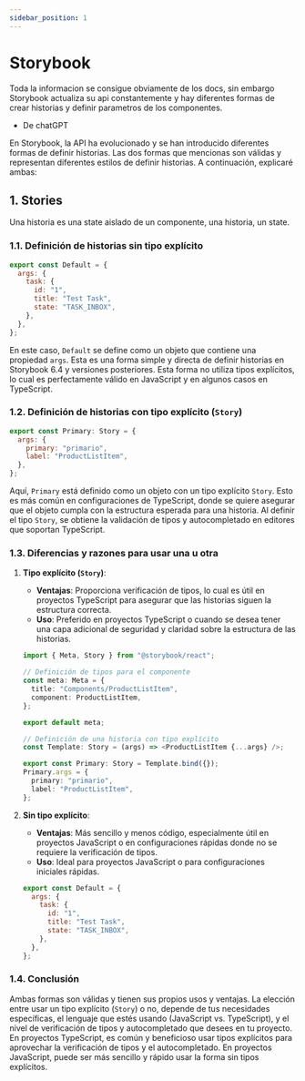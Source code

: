 ```yaml
---
sidebar_position: 1
---
```


# Storybook

Toda la informacion se consigue obviamente de los docs, sin embargo Storybook actualiza su api constantemente y hay diferentes formas de crear historias y definir parametros de los componentes.

- De chatGPT

En Storybook, la API ha evolucionado y se han introducido diferentes formas de definir historias. Las dos formas que mencionas son válidas y representan diferentes estilos de definir historias. A continuación, explicaré ambas:

## 1. Stories

Una historia es una state aislado de un componente, una historia, un state.

### 1.1. Definición de historias sin tipo explícito

```javascript
export const Default = {
  args: {
    task: {
      id: "1",
      title: "Test Task",
      state: "TASK_INBOX",
    },
  },
};
```

En este caso, `Default` se define como un objeto que contiene una propiedad `args`. Esta es una forma simple y directa de definir historias en Storybook 6.4 y versiones posteriores. Esta forma no utiliza tipos explícitos, lo cual es perfectamente válido en JavaScript y en algunos casos en TypeScript.

### 1.2. Definición de historias con tipo explícito (`Story`)

```javascript
export const Primary: Story = {
  args: {
    primary: "primario",
    label: "ProductListItem",
  },
};
```

Aquí, `Primary` está definido como un objeto con un tipo explícito `Story`. Esto es más común en configuraciones de TypeScript, donde se quiere asegurar que el objeto cumpla con la estructura esperada para una historia. Al definir el tipo `Story`, se obtiene la validación de tipos y autocompletado en editores que soportan TypeScript.

### 1.3. Diferencias y razones para usar una u otra

1. **Tipo explícito (`Story`)**:

   - **Ventajas**: Proporciona verificación de tipos, lo cual es útil en proyectos TypeScript para asegurar que las historias siguen la estructura correcta.
   - **Uso**: Preferido en proyectos TypeScript o cuando se desea tener una capa adicional de seguridad y claridad sobre la estructura de las historias.

   ```typescript
   import { Meta, Story } from "@storybook/react";

   // Definición de tipos para el componente
   const meta: Meta = {
     title: "Components/ProductListItem",
     component: ProductListItem,
   };

   export default meta;

   // Definición de una historia con tipo explícito
   const Template: Story = (args) => <ProductListItem {...args} />;

   export const Primary: Story = Template.bind({});
   Primary.args = {
     primary: "primario",
     label: "ProductListItem",
   };
   ```

2. **Sin tipo explícito**:

   - **Ventajas**: Más sencillo y menos código, especialmente útil en proyectos JavaScript o en configuraciones rápidas donde no se requiere la verificación de tipos.
   - **Uso**: Ideal para proyectos JavaScript o para configuraciones iniciales rápidas.

   ```javascript
   export const Default = {
     args: {
       task: {
         id: "1",
         title: "Test Task",
         state: "TASK_INBOX",
       },
     },
   };
   ```

### 1.4. Conclusión

Ambas formas son válidas y tienen sus propios usos y ventajas. La elección entre usar un tipo explícito (`Story`) o no, depende de tus necesidades específicas, el lenguaje que estés usando (JavaScript vs. TypeScript), y el nivel de verificación de tipos y autocompletado que desees en tu proyecto. En proyectos TypeScript, es común y beneficioso usar tipos explícitos para aprovechar la verificación de tipos y el autocompletado. En proyectos JavaScript, puede ser más sencillo y rápido usar la forma sin tipos explícitos.
